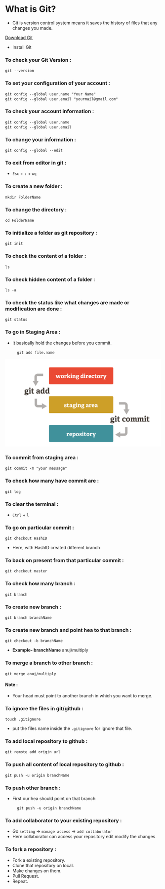 # What is Git?
* Git is version control system means it saves the history of files that any changes you made.

[Download Git](https://git-scm.com/download/win)
* Install Git

### To check your Git Version :
    git --version

### To set your configuration of your account :
    git config --global user.name "Your Name"
    git config --global user.email "yourmail@gmail.com"

### To check your account information :
    git config --global user.name
    git config --global user.email

### To change your information :
    git config --global --edit

### To exit from editor in git :
* `Esc` + `:` + `wq`

### To create a new folder :
    mkdir FolderName

### To change the directory :
    cd FolderName

### To initialize a folder as git repository :
    git init

### To check the content of a folder :
    ls

### To check hidden content of a folder :
    ls -a

### To check the status like what changes are made or modification are done :
    git status

### To go in Staging Area : 
* It basically hold the changes before you commit.

        git add file.name

![Concept of staging Area](Staging-Area.jpg)

### To commit from staging area :
    git commit -m "your message"

### To check how many have commit are :
    git log

### To clear the terminal :
* `Ctrl` + `l`

### To go on particular commit :
    git checkout HashID
* Here, with HashID created different branch

### To back on present from that particular commit :
    git checkout master

### To check how many branch :
    git branch

### To create new branch :
    git branch branchName

### To create new branch and point hea to that branch :
    git checkout -b branchName

* **Example- branchName** anuj/multiply

### To merge a branch to other branch :
    git merge anuj/multiply
#### Note : 
* Your head must point to another branch in which you want to merge.

### To ignore the files in git/github :
    touch .gitignore
* put the files name inside the `.gitignore` for ignore that file.

### To add local repository to github :
    git remote add origin url

### To push all content of local repository to github :
    git push -u origin branchName

### To push other branch :
* First our hea should point on that branch

        git push -u origin branchName

### To add collaborator to your existing repository :
* Go `setting` -> `manage access` -> `add collaborator`
* Here collaborator can access your repository edit modify the changes.

### To fork a repository :
* Fork a existing repository.
* Clone that repository on local.
* Make changes on them.
* Pull Request.
* Repeat.